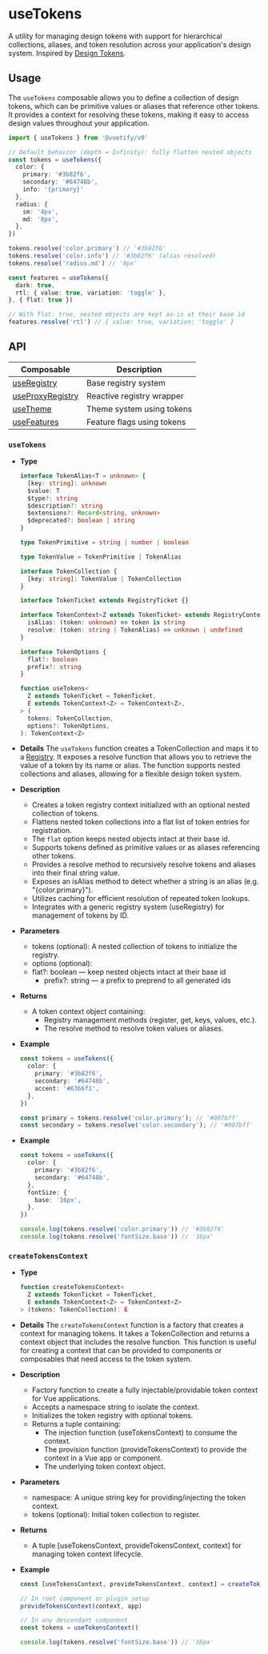 # useTokens

A utility for managing design tokens with support for hierarchical collections, aliases, and token resolution across your application's design system. Inspired by [Design Tokens](https://www.designtokens.org/tr/drafts/format/#design-token).

<DocsPageFeatures />

## Usage

The `useTokens` composable allows you to define a collection of design tokens, which can be primitive values or aliases that reference other tokens. It provides a context for resolving these tokens, making it easy to access design values throughout your application.

```ts
import { useTokens } from '@vuetify/v0'

// Default behavior (depth = Infinity): fully flatten nested objects
const tokens = useTokens({
  color: {
    primary: '#3b82f6',
    secondary: '#64748b',
    info: '{primary}'
  },
  radius: {
    sm: '4px',
    md: '8px',
  },
})

tokens.resolve('color.primary') // '#3b82f6'
tokens.resolve('color.info') // '#3b82f6' (alias resolved)
tokens.resolve('radius.md') // '8px'

const features = useTokens({
  dark: true,
  rtl: { value: true, variation: 'toggle' },
}, { flat: true })

// With flat: true, nested objects are kept as-is at their base id
features.resolve('rtl') // { value: true, variation: 'toggle' }
```

## API


| Composable | Description |
|---|---|
| [useRegistry](/composables/registration/use-registry) | Base registry system |
| [useProxyRegistry](/composables/registration/use-proxy-registry) | Reactive registry wrapper |
| [useTheme](/composables/plugins/use-theme) | Theme system using tokens |
| [useFeatures](/composables/plugins/use-features) | Feature flags using tokens |
### `useTokens`

* **Type**
  ```ts
  interface TokenAlias<T = unknown> {
    [key: string]: unknown
    $value: T
    $type?: string
    $description?: string
    $extensions?: Record<string, unknown>
    $deprecated?: boolean | string
  }

  type TokenPrimitive = string | number | boolean

  type TokenValue = TokenPrimitive | TokenAlias

  interface TokenCollection {
    [key: string]: TokenValue | TokenCollection
  }

  interface TokenTicket extends RegistryTicket {}

  interface TokenContext<Z extends TokenTicket> extends RegistryContext<Z> {
    isAlias: (token: unknown) => token is string
    resolve: (token: string | TokenAlias) => unknown | undefined
  }

  interface TokenOptions {
    flat?: boolean
    prefix?: string
  }

  function useTokens<
    Z extends TokenTicket = TokenTicket,
    E extends TokenContext<Z> = TokenContext<Z>,
  > (
    tokens: TokenCollection,
    options?: TokenOptions,
  ): TokenContext<Z>
  ```

* **Details**
  The `useTokens` function creates a TokenCollection and maps it to a [Registry](/composables/registration/use-registry). It exposes a resolve function that allows you to retrieve the value of a token by its name or alias. The function supports nested collections and aliases, allowing for a flexible design token system.

* **Description**
  * Creates a token registry context initialized with an optional nested collection of tokens.
  * Flattens nested token collections into a flat list of token entries for registration.
  * The `flat` option keeps nested objects intact at their base id.
  * Supports tokens defined as primitive values or as aliases referencing other tokens.
  * Provides a resolve method to recursively resolve tokens and aliases into their final string value.
  * Exposes an isAlias method to detect whether a string is an alias (e.g. "{color.primary}").
  * Utilizes caching for efficient resolution of repeated token lookups.
  * Integrates with a generic registry system (useRegistry) for management of tokens by ID.

* **Parameters**
  * tokens (optional): A nested collection of tokens to initialize the registry.
  * options (optional):
  * flat?: boolean — keep nested objects intact at their base id
    * prefix?: string — a prefix to preprend to all generated ids

* **Returns**
  * A token context object containing:
    * Registry management methods (register, get, keys, values, etc.).
    * The resolve method to resolve token values or aliases.

* **Example**
  ```ts
  const tokens = useTokens({
    color: {
      primary: '#3b82f6',
      secondary: '#64748b',
      accent: '#6366f1',
    },
  })

  const primary = tokens.resolve('color.primary'); // '#007bff'
  const secondary = tokens.resolve('color.secondary'); // '#007bff'
  ```

* **Example**
  ```ts
  const tokens = useTokens({
    color: {
      primary: '#3b82f6',
      secondary: '#64748b',
    },
    fontSize: {
      base: '16px',
    },
  })

  console.log(tokens.resolve('color.primary')) // '#3b82f6'
  console.log(tokens.resolve('fontSize.base')) // '16px'
  ```

### `createTokensContext`

* **Type**
  ```ts
  function createTokensContext<
    Z extends TokenTicket = TokenTicket,
    E extends TokenContext<Z> = TokenContext<Z>
  > (tokens: TokenCollection): E
  ```
* **Details**
  The `createTokensContext` function is a factory that creates a context for managing tokens. It takes a TokenCollection and returns a context object that includes the resolve function. This function is useful for creating a context that can be provided to components or composables that need access to the token system.

* **Description**
  * Factory function to create a fully injectable/providable token context for Vue applications.
  * Accepts a namespace string to isolate the context.
  * Initializes the token registry with optional tokens.
  * Returns a tuple containing:
    * The injection function (useTokensContext) to consume the context.
    * The provision function (provideTokensContext) to provide the context in a Vue app or component.
    * The underlying token context object.

* **Parameters**
  * namespace: A unique string key for providing/injecting the token context.
  * tokens (optional): Initial token collection to register.

* **Returns**
  * A tuple [useTokensContext, provideTokensContext, context] for managing token context lifecycle.

* **Example**
  ```ts
  const [useTokensContext, provideTokensContext, context] = createTokensContext('my-app:tokens', tokens)

  // In root component or plugin setup
  provideTokensContext(context, app)

  // In any descendant component
  const tokens = useTokensContext()

  console.log(tokens.resolve('fontSize.base')) // '16px'
  ```
